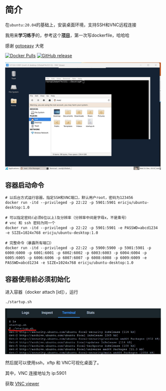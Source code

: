 # 简介

在`ubuntu:20.04`的基础上，安装桌面环境，支持SSH和VNC远程连接

我用来**学习练手**的，参考这个[**项目**](https://github.com/gotoeasy/docker-ubuntu-desktop)，第一次写dockerfile，哈哈哈<br>

感谢 [gotoeasy](https://github.com/gotoeasy/docker-ubuntu-desktop) 大佬

[![Docker Pulls](https://img.shields.io/docker/pulls/gotoeasy/ubuntu-desktop)](https://hub.docker.com/r/ericju/ubuntu-desktop)
[![GitHub release](https://img.shields.io/github/release/gotoeasy/docker-ubuntu-desktop.svg)](https://github.com/Eric-is-good/docker-ubuntu-desktop)

![](https://github.com/Eric-is-good/docker-ubuntu-desktop/blob/main/pics/1.jpg)



## **容器启动命令**

```shell
# 以后台方式运行容器，指定SSH和VNC端口，默认用户root，密码为123456
docker run -itd --privileged -p 22:22 -p 5901:5901 ericju/ubuntu-desktop:1.0

# 可以指定密码(必须6位以上)及分辨率（分辨率中间是字母x，不是乘号）
# vnc 和 ssh 密码为同一个
docker run -itd --privileged -p 22:22 -p 5901:5901 -e PASSWD=abcd1234 -e SIZE=1024x768 ericju/ubuntu-desktop:1.0

# 完整命令（暴露所有端口）
docker run -itd --privileged -p 22:22 -p 5900:5900 -p 5901:5901 -p 6000:6000 -p 6001:6001 -p 6002:6002 -p 6003:6003 -p 6004:6004 -p 6005:6005 -p 6006:6006 -p 6007:6007 -p 6008:6008 -p 6009:6009 -e PASSWD=abcd1234 -e SIZE=1024x768 ericju/ubuntu-desktop:1.0
```



## 容器使用前必须初始化

进入容器（docker attach [id]），运行 

```shell
./startup.sh
```

![](https://github.com/Eric-is-good/docker-ubuntu-desktop/blob/main/pics/0.jpg)

然后就可以使用ssh，xftp 和 VNC可视化桌面了。

其中，VNC 连接地址为 ip:5901



获取 [VNC viewer](https://www.realvnc.com/en/connect/download/viewer/)